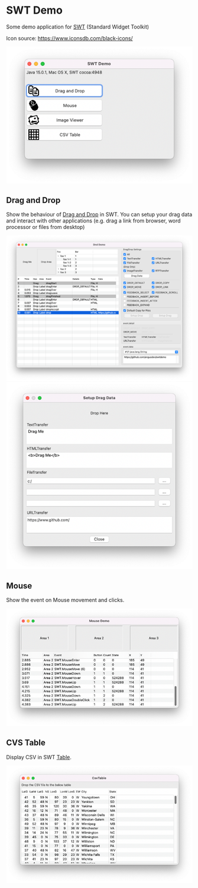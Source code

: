 # SWT Demo
 
Some demo application for [SWT](https://www.eclipse.org/swt/) (Standard Widget Toolkit)

Icon source: https://www.iconsdb.com/black-icons/

![SWT Demo](https://github.com/angusdev/swtdemo/blob/main/doc/images/swtdemo.png)

## Drag and Drop

Show the behaviour of [Drag and Drop](https://www.eclipse.org/articles/Article-SWT-DND/DND-in-SWT.html) in SWT.
You can setup your drag data and interact with other applications (e.g. drag a link from browser, word processor or files from desktop)

![Dnd Demo](https://github.com/angusdev/swtdemo/blob/main/doc/images/dnddemo.png)
![Dnd Demo - Setup Drag Data](https://github.com/angusdev/swtdemo/blob/main/doc/images/dnddemo-dragdata.png)

## Mouse

Show the event on Mouse movement and clicks.

![Mouse Demo](https://github.com/angusdev/swtdemo/blob/main/doc/images/mousedemo.png)

## CVS Table
Display CSV in SWT [Table](https://help.eclipse.org/latest/topic/org.eclipse.platform.doc.isv/reference/api/org/eclipse/swt/widgets/Table.html).

![CVS Table](https://github.com/angusdev/swtdemo/blob/main/doc/images/cvstable.png)

